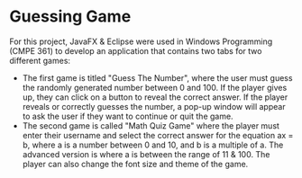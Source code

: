 # Guessing Game

For this project, JavaFX & Eclipse were used in Windows Programming (CMPE 361) to develop an application that contains two tabs for two different games:
- The first game is titled "Guess The Number", where the user must guess the randomly generated number between 0 and 100. If the player gives up, they can click on a button to reveal the correct answer. If the player reveals or correctly guesses the number, a pop-up window will appear to ask the user if they want to continue or quit the game.
- The second game is called "Math Quiz Game" where the player must enter their username and select the correct answer for the equation ax = b, where a is a number between 0 and 10, and b is a multiple of a. The advanced version is where a is between the range of 11 & 100. The player can also change the font size and theme of the game.
